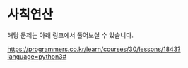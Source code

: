 # 사칙연산

해당 문제는 아래 링크에서 풀어보실 수 있습니다.

https://programmers.co.kr/learn/courses/30/lessons/1843?language=python3#